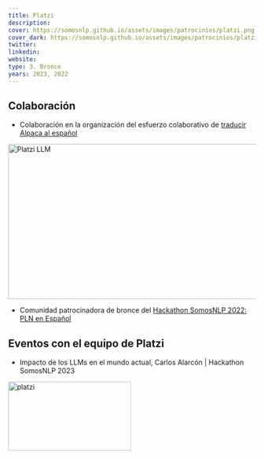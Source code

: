 ```yaml
---
title: Platzi
description:
cover: https://somosnlp.github.io/assets/images/patrocinios/platzi.png
cover_dark: https://somosnlp.github.io/assets/images/patrocinios/platzi_dark.png
twitter: 
linkedin:
website: 
type: 3. Bronce
years: 2023, 2022
---
```


## Colaboración

- Colaboración en la organización del esfuerzo colaborativo de [traducir Alpaca al español](https://huggingface.co/datasets/somosnlp/somos-clean-alpaca-es)

<div class="flex justify-center">
    <a href="https://huggingface.co/datasets/somosnlp/somos-clean-alpaca-es" target="_blank">
        <img src="https://somosnlp.github.io/assets/images/blog/platzi_llm.png" alt="Platzi LLM" width="560" height="315" />
    </a>
</div>

- Comunidad patrocinadora de bronce del [Hackathon SomosNLP 2022: PLN en Español](https://somosnlp.org/blog/hackathon-2022)

## Eventos con el equipo de Platzi

- Impacto de los LLMs en el mundo actual, Carlos Alarcón | Hackathon SomosNLP 2023

<EventSummary
    description="En esta keynote se explorará el impacto de los Modelos de Lenguaje de Aprendizaje Profundo (LLM) en la sociedad, así como su alcance y las implicaciones éticas y económicas de su adopción. Se analizarán las oportunidades y desafíos que plantea esta tecnología en rápida evolución y se propondrán pautas para una adopción responsable y equitativa."
    poster="https://somosnlp.github.io/assets/images/eventos/230328_impacto_de_los_llms.jpg"
    video="https://www.youtube.com/embed/AeEc9dhAqM8"
    name=""
    website=""
    twitter=""
    linkedin=""
    github=""
    bio="Estudió ingeniería de sistemas y realizó una maestría en gerencia TIC.
    Experiencia como administrador de bases de datos, desarrollador PL/SQL, experto en business intelligence, arquitecto de datos, analista de datos y otros cargos relacionados con el tema.
    Data Scientist y Data Architect en el Team Platzi  y actualmente divulgador AI en redes sociales y director de la escuela de datos & AI en Platzi y docente de varios de los cursos de esta ruta."
    hide_personal_info
/>

<div class="flex justify-center">
    <img alt="platzi" width="250" height="140" 
    src="https://somosnlp.github.io/assets/images/patrocinios/platzi.png" />
</div>
